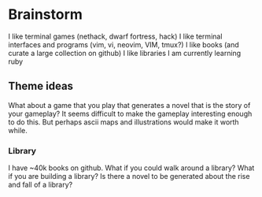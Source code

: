 # Brainstorm

I like terminal games (nethack, dwarf fortress, hack)
I like terminal interfaces and programs (vim, vi, neovim, VIM, tmux?)
I like books (and curate a large collection on github)
I like libraries
I am currently learning ruby

## Theme ideas
What about a game that you play that generates a novel that is the story of your gameplay?
It seems difficult to make the gameplay interesting enough to do this.
But perhaps ascii maps and illustrations would make it worth while.


### Library
I have ~40k books on github.
What if you could walk around a library?
What if you are building a library?
Is there a novel to be generated about the rise and fall of a library?
